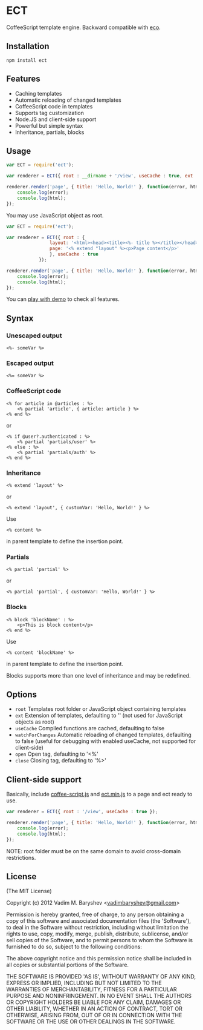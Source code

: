 # ECT

CoffeeScript template engine. Backward compatible with [eco](https://github.com/sstephenson/eco).

## Installation

	npm install ect

## Features

  * Caching templates
  * Automatic reloading of changed templates
  * CoffeeScript code in templates
  * Supports tag customization
  * Node.JS and client-side support
  * Powerful but simple syntax
  * Inheritance, partials, blocks

## Usage

```js
var ECT = require('ect');

var renderer = ECT({ root : __dirname + '/view', useCache : true, ext : '.html' });

renderer.render('page', { title: 'Hello, World!' }, function(error, html) {
	console.log(error);
	console.log(html);
});
```

You may use JavaScript object as root.

```js
var ECT = require('ect');

var renderer = ECT({ root : {
				layout: '<html><head><title><%- title %></title></head><body><% content %></body></html>',
				page: '<% extend "layout" %><p>Page content</p>'
				}, useCache : true
			});

renderer.render('page', { title: 'Hello, World!' }, function(error, html) {
	console.log(error);
	console.log(html);
});
```

You can [play with demo](http://ectjs.com) to check all features.

## Syntax

### Unescaped output

```
<%- someVar %>
```

### Escaped output

```
<%= someVar %>
```

### CoffeeScript code

```
<% for article in @articles : %>
	<% partial 'article', { article: article } %>
<% end %>
```

or

```
<% if @user?.authenticated : %>
	<% partial 'partials/user' %>
<% else : %>
	<% partial 'partials/auth' %>
<% end %>
```

### Inheritance

```
<% extend 'layout' %>
```
or 

```
<% extend 'layout', { customVar: 'Hello, World!' } %>
```

Use


```
<% content %>
```

in parent template to define the insertion point.

### Partials

```
<% partial 'partial' %>
```

or

```
<% partial 'partial', { customVar: 'Hello, World!' } %>
```

### Blocks

```
<% block 'blockName' : %>
	<p>This is block content</p>
<% end %>
```

Use


```
<% content 'blockName' %>
```

in parent template to define the insertion point.

Blocks supports more than one level of inheritance and may be redefined.

## Options

  - `root`            Templates root folder or JavaScript object containing templates
  - `ext`             Extension of templates, defaulting to '' (not used for JavaScript objects as root)
  - `useCache`        Compiled functions are cached, defaulting to false
  - `watchForChanges` Automatic reloading of changed templates, defaulting to false (useful for debugging with enabled useCache, not supported for client-side)
  - `open`            Open tag, defaulting to '<%'
  - `close`           Closing tag, defaulting to '%>'

## Client-side support

Basically, include [coffee-script.js](https://github.com/jashkenas/coffee-script/blob/master/extras/coffee-script.js) and [ect.min.js](https://github.com/baryshev/ect/tree/master/ect.min.js) to a page and ect ready to use.

```js
var renderer = ECT({ root : '/view', useCache : true });

renderer.render('page', { title: 'Hello, World!' }, function(error, html) {
	console.log(error);
	console.log(html);
});
```

NOTE: root folder must be on the same domain to avoid cross-domain restrictions.

## License 

(The MIT License)

Copyright (c) 2012 Vadim M. Baryshev &lt;vadimbaryshev@gmail.com&gt;

Permission is hereby granted, free of charge, to any person obtaining
a copy of this software and associated documentation files (the
'Software'), to deal in the Software without restriction, including
without limitation the rights to use, copy, modify, merge, publish,
distribute, sublicense, and/or sell copies of the Software, and to
permit persons to whom the Software is furnished to do so, subject to
the following conditions:

The above copyright notice and this permission notice shall be
included in all copies or substantial portions of the Software.

THE SOFTWARE IS PROVIDED 'AS IS', WITHOUT WARRANTY OF ANY KIND,
EXPRESS OR IMPLIED, INCLUDING BUT NOT LIMITED TO THE WARRANTIES OF
MERCHANTABILITY, FITNESS FOR A PARTICULAR PURPOSE AND NONINFRINGEMENT.
IN NO EVENT SHALL THE AUTHORS OR COPYRIGHT HOLDERS BE LIABLE FOR ANY
CLAIM, DAMAGES OR OTHER LIABILITY, WHETHER IN AN ACTION OF CONTRACT,
TORT OR OTHERWISE, ARISING FROM, OUT OF OR IN CONNECTION WITH THE
SOFTWARE OR THE USE OR OTHER DEALINGS IN THE SOFTWARE.
